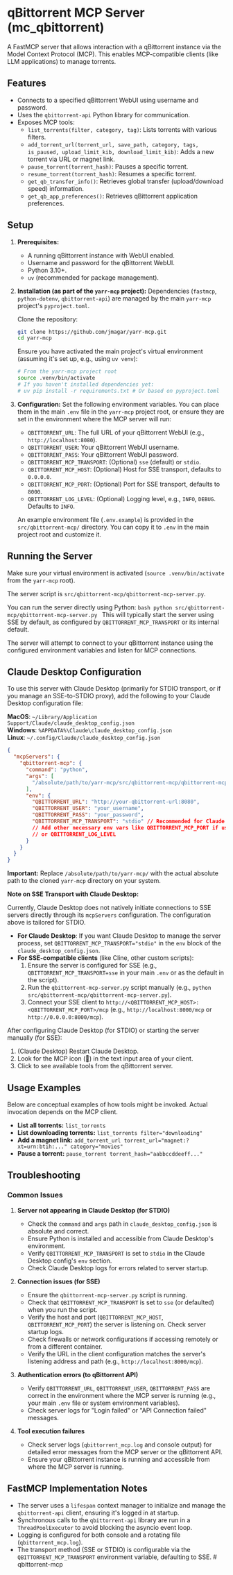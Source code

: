 # qBittorrent MCP Server (mc_qbittorrent)

A FastMCP server that allows interaction with a qBittorrent instance via the Model Context Protocol (MCP).
This enables MCP-compatible clients (like LLM applications) to manage torrents.

## Features

*   Connects to a specified qBittorrent WebUI using username and password.
*   Uses the `qbittorrent-api` Python library for communication.
*   Exposes MCP tools:
    *   `list_torrents(filter, category, tag)`: Lists torrents with various filters.
    *   `add_torrent_url(torrent_url, save_path, category, tags, is_paused, upload_limit_kib, download_limit_kib)`: Adds a new torrent via URL or magnet link.
    *   `pause_torrent(torrent_hash)`: Pauses a specific torrent.
    *   `resume_torrent(torrent_hash)`: Resumes a specific torrent.
    *   `get_qb_transfer_info()`: Retrieves global transfer (upload/download speed) information.
    *   `get_qb_app_preferences()`: Retrieves qBittorrent application preferences.

## Setup

1.  **Prerequisites:**
    *   A running qBittorrent instance with WebUI enabled.
    *   Username and password for the qBittorrent WebUI.
    *   Python 3.10+.
    *   `uv` (recommended for package management).

2.  **Installation (as part of the `yarr-mcp` project):**
    Dependencies (`fastmcp`, `python-dotenv`, `qbittorrent-api`) are managed by the main `yarr-mcp` project's `pyproject.toml`.
    
    Clone the repository:
    ```bash
    git clone https://github.com/jmagar/yarr-mcp.git
    cd yarr-mcp
    ```

    Ensure you have activated the main project's virtual environment (assuming it's set up, e.g., using `uv venv`):
    ```bash
    # From the yarr-mcp project root
    source .venv/bin/activate
    # If you haven't installed dependencies yet:
    # uv pip install -r requirements.txt # Or based on pyproject.toml
    ```

3.  **Configuration:**
    Set the following environment variables. You can place them in the main `.env` file in the `yarr-mcp` project root, or ensure they are set in the environment where the MCP server will run:
    *   `QBITTORRENT_URL`: The full URL of your qBittorrent WebUI (e.g., `http://localhost:8080`).
    *   `QBITTORRENT_USER`: Your qBittorrent WebUI username.
    *   `QBITTORRENT_PASS`: Your qBittorrent WebUI password.
    *   `QBITTORRENT_MCP_TRANSPORT`: (Optional) `sse` (default) or `stdio`.
    *   `QBITTORRENT_MCP_HOST`: (Optional) Host for SSE transport, defaults to `0.0.0.0`.
    *   `QBITTORRENT_MCP_PORT`: (Optional) Port for SSE transport, defaults to `8000`.
    *   `QBITTORRENT_LOG_LEVEL`: (Optional) Logging level, e.g., `INFO`, `DEBUG`. Defaults to `INFO`.

    An example environment file (`.env.example`) is provided in the `src/qbittorrent-mcp/` directory. You can copy it to `.env` in the main project root and customize it.

## Running the Server

Make sure your virtual environment is activated (`source .venv/bin/activate` from the `yarr-mcp` root).

The server script is `src/qbittorrent-mcp/qbittorrent-mcp-server.py`.

You can run the server directly using Python:
    ```bash
python src/qbittorrent-mcp/qbittorrent-mcp-server.py
    ```
This will typically start the server using SSE by default, as configured by `QBITTORRENT_MCP_TRANSPORT` or its internal default.

The server will attempt to connect to your qBittorrent instance using the configured environment variables and listen for MCP connections.

## Claude Desktop Configuration

To use this server with Claude Desktop (primarily for STDIO transport, or if you manage an SSE-to-STDIO proxy), add the following to your Claude Desktop configuration file:

**MacOS**: `~/Library/Application Support/Claude/claude_desktop_config.json`  
**Windows**: `%APPDATA%\Claude\claude_desktop_config.json`  
**Linux**: `~/.config/Claude/claude_desktop_config.json`

```json
{
  "mcpServers": {
    "qbittorrent-mcp": {
      "command": "python",
      "args": [
        "/absolute/path/to/yarr-mcp/src/qbittorrent-mcp/qbittorrent-mcp-server.py"
      ],
      "env": {
        "QBITTORRENT_URL": "http://your-qbittorrent-url:8080",
        "QBITTORRENT_USER": "your_username",
        "QBITTORRENT_PASS": "your_password",
        "QBITTORRENT_MCP_TRANSPORT": "stdio" // Recommended for Claude Desktop direct launch
        // Add other necessary env vars like QBITTORRENT_MCP_PORT if using a specific port for stdio (though usually not needed)
        // or QBITTORRENT_LOG_LEVEL
      }
    }
  }
}
```
**Important:** Replace `/absolute/path/to/yarr-mcp/` with the actual absolute path to the cloned `yarr-mcp` directory on your system.

**Note on SSE Transport with Claude Desktop:**

Currently, Claude Desktop does not natively initiate connections to SSE servers directly through its `mcpServers` configuration. The configuration above is tailored for STDIO.

*   **For Claude Desktop**: If you want Claude Desktop to manage the server process, set `QBITTORRENT_MCP_TRANSPORT="stdio"` in the `env` block of the `claude_desktop_config.json`.
*   **For SSE-compatible clients** (like Cline, other custom scripts):
    1.  Ensure the server is configured for SSE (e.g., `QBITTORRENT_MCP_TRANSPORT=sse` in your main `.env` or as the default in the script).
    2.  Run the `qbittorrent-mcp-server.py` script manually (e.g., `python src/qbittorrent-mcp/qbittorrent-mcp-server.py`).
    3.  Connect your SSE client to `http://<QBITTORRENT_MCP_HOST>:<QBITTORRENT_MCP_PORT>/mcp` (e.g., `http://localhost:8000/mcp` or `http://0.0.0.0:8000/mcp`).

After configuring Claude Desktop (for STDIO) or starting the server manually (for SSE):
1.  (Claude Desktop) Restart Claude Desktop.
2.  Look for the MCP icon (🔌) in the text input area of your client.
3.  Click to see available tools from the qBittorrent server.

## Usage Examples
Below are conceptual examples of how tools might be invoked. Actual invocation depends on the MCP client.

*   **List all torrents:** `list_torrents`
*   **List downloading torrents:** `list_torrents filter="downloading"`
*   **Add a magnet link:** `add_torrent_url torrent_url="magnet:?xt=urn:btih:..." category="movies"`
*   **Pause a torrent:** `pause_torrent torrent_hash="aabbccddeeff..."`

## Troubleshooting

### Common Issues

1.  **Server not appearing in Claude Desktop (for STDIO)**
    *   Check the `command` and `args` path in `claude_desktop_config.json` is absolute and correct.
    *   Ensure Python is installed and accessible from Claude Desktop's environment.
    *   Verify `QBITTORRENT_MCP_TRANSPORT` is set to `stdio` in the Claude Desktop config's `env` section.
    *   Check Claude Desktop logs for errors related to server startup.

2.  **Connection issues (for SSE)**
    *   Ensure the `qbittorrent-mcp-server.py` script is running.
    *   Check that `QBITTORRENT_MCP_TRANSPORT` is set to `sse` (or defaulted) when you run the script.
    *   Verify the host and port (`QBITTORRENT_MCP_HOST`, `QBITTORRENT_MCP_PORT`) the server is listening on. Check server startup logs.
    *   Check firewalls or network configurations if accessing remotely or from a different container.
    *   Verify the URL in the client configuration matches the server's listening address and path (e.g., `http://localhost:8000/mcp`).

3.  **Authentication errors (to qBittorrent API)**
    *   Verify `QBITTORRENT_URL`, `QBITTORRENT_USER`, `QBITTORRENT_PASS` are correct in the environment where the MCP server is running (e.g., your main `.env` file or system environment variables).
    *   Check server logs for "Login failed" or "API Connection failed" messages.

4.  **Tool execution failures**
    *   Check server logs (`qbittorrent_mcp.log` and console output) for detailed error messages from the MCP server or the qBittorrent API.
    *   Ensure your qBittorrent instance is running and accessible from where the MCP server is running.

## FastMCP Implementation Notes
*   The server uses a `lifespan` context manager to initialize and manage the `qbittorrent-api` client, ensuring it's logged in at startup.
*   Synchronous calls to the `qbittorrent-api` library are run in a `ThreadPoolExecutor` to avoid blocking the asyncio event loop.
*   Logging is configured for both console and a rotating file (`qbittorrent_mcp.log`).
*   The transport method (SSE or STDIO) is configurable via the `QBITTORRENT_MCP_TRANSPORT` environment variable, defaulting to SSE. # qbittorrent-mcp
